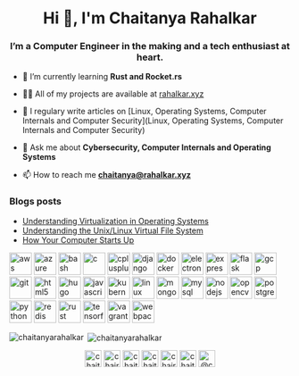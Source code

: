<h1 align="center">Hi 👋, I'm Chaitanya Rahalkar</h1>
<h3 align="center">I’m a Computer Engineer in the making and a tech enthusiast at heart.</h3>

- 🌱 I’m currently learning **Rust and Rocket.rs**

- 👨‍💻 All of my projects are available at [rahalkar.xyz](https://rahalkar.xyz)

- 📝 I regulary write articles on [Linux, Operating Systems, Computer Internals and Computer Security](Linux, Operating Systems, Computer Internals and Computer Security)

- 💬 Ask me about **Cybersecurity, Computer Internals and Operating Systems**

- 📫 How to reach me **chaitanya@rahalkar.xyz**

### Blogs posts
<!-- BLOG-POST-LIST:START -->
- [Understanding Virtualization in Operating Systems](https://dev.to/chaitanyarahalkar/understanding-virtualization-in-operating-systems-5e30)
- [Understanding the Unix/Linux Virtual File System](https://dev.to/chaitanyarahalkar/understanding-the-unix-linux-virtual-file-system-jn1)
- [How Your Computer Starts Up](https://dev.to/chaitanyarahalkar/how-your-computer-starts-up-nj9)
<!-- BLOG-POST-LIST:END -->

<p align="left"><img src="https://devicons.github.io/devicon/devicon.git/icons/amazonwebservices/amazonwebservices-original-wordmark.svg" alt="aws" width="40" height="40"/> <img src="https://www.vectorlogo.zone/logos/microsoft_azure/microsoft_azure-icon.svg" alt="azure" width="40" height="40"/> <img src="https://www.vectorlogo.zone/logos/gnu_bash/gnu_bash-icon.svg" alt="bash" width="40" height="40"/> <img src="https://devicons.github.io/devicon/devicon.git/icons/c/c-original.svg" alt="c" width="40" height="40"/> <img src="https://devicons.github.io/devicon/devicon.git/icons/cplusplus/cplusplus-original.svg" alt="cplusplus" width="40" height="40"/> <img src="https://devicons.github.io/devicon/devicon.git/icons/django/django-original.svg" alt="django" width="40" height="40"/> <img src="https://devicons.github.io/devicon/devicon.git/icons/docker/docker-original-wordmark.svg" alt="docker" width="40" height="40"/> <img src="https://devicons.github.io/devicon/devicon.git/icons/electron/electron-original.svg" alt="electron" width="40" height="40"/> <img src="https://devicons.github.io/devicon/devicon.git/icons/express/express-original-wordmark.svg" alt="express" width="40" height="40"/> <img src="https://www.vectorlogo.zone/logos/pocoo_flask/pocoo_flask-icon.svg" alt="flask" width="40" height="40"/> <img src="https://www.vectorlogo.zone/logos/google_cloud/google_cloud-icon.svg" alt="gcp" width="40" height="40"/> <img src="https://www.vectorlogo.zone/logos/git-scm/git-scm-icon.svg" alt="git" width="40" height="40"/> <img src="https://devicons.github.io/devicon/devicon.git/icons/html5/html5-original-wordmark.svg" alt="html5" width="40" height="40"/> <img src="https://api.iconify.design/logos-hugo.svg" alt="hugo" width="40" height="40"/> <img src="https://devicons.github.io/devicon/devicon.git/icons/javascript/javascript-original.svg" alt="javascript" width="40" height="40"/> <img src="https://www.vectorlogo.zone/logos/kubernetes/kubernetes-icon.svg" alt="kubernetes" width="40" height="40"/> <img src="https://devicons.github.io/devicon/devicon.git/icons/linux/linux-original.svg" alt="linux" width="40" height="40"/> <img src="https://devicons.github.io/devicon/devicon.git/icons/mongodb/mongodb-original-wordmark.svg" alt="mongodb" width="40" height="40"/> <img src="https://devicons.github.io/devicon/devicon.git/icons/mysql/mysql-original-wordmark.svg" alt="mysql" width="40" height="40"/> <img src="https://devicons.github.io/devicon/devicon.git/icons/nodejs/nodejs-original-wordmark.svg" alt="nodejs" width="40" height="40"/> <img src="https://www.vectorlogo.zone/logos/opencv/opencv-icon.svg" alt="opencv" width="40" height="40"/> <img src="https://devicons.github.io/devicon/devicon.git/icons/postgresql/postgresql-original-wordmark.svg" alt="postgresql" width="40" height="40"/> <img src="https://devicons.github.io/devicon/devicon.git/icons/python/python-original.svg" alt="python" width="40" height="40"/> <img src="https://devicons.github.io/devicon/devicon.git/icons/redis/redis-original-wordmark.svg" alt="redis" width="40" height="40"/> <img src="https://devicons.github.io/devicon/devicon.git/icons/rust/rust-plain.svg" alt="rust" width="40" height="40"/> <img src="https://www.vectorlogo.zone/logos/tensorflow/tensorflow-icon.svg" alt="tensorflow" width="40" height="40"/> <img src="https://www.vectorlogo.zone/logos/vagrantup/vagrantup-icon.svg" alt="vagrant" width="40" height="40"/> <img src="https://devicons.github.io/devicon/devicon.git/icons/webpack/webpack-original.svg" alt="webpack" width="40" height="40"/></p><p><img align="left" src="https://github-readme-stats.vercel.app/api/top-langs/?username=chaitanyarahalkar&layout=compact&hide=html,css" alt="chaitanyarahalkar" /></p>

<p>&nbsp;<img align="center" src="https://github-readme-stats.vercel.app/api?username=chaitanyarahalkar&show_icons=true" alt="chaitanyarahalkar" /></p>

<p align="center">
<a href="https://dev.to/chaitanyarahalkar" target="blank"><img align="center" src="https://cdn.jsdelivr.net/npm/simple-icons@3.0.1/icons/dev-dot-to.svg" alt="chaitanyarahalkar" height="30" width="30" /></a>
<a href="https://twitter.com/chairahalkar" target="blank"><img align="center" src="https://cdn.jsdelivr.net/npm/simple-icons@3.0.1/icons/twitter.svg" alt="chairahalkar" height="30" width="30" /></a>
<a href="https://linkedin.com/in/chaitanyarahalkar" target="blank"><img align="center" src="https://cdn.jsdelivr.net/npm/simple-icons@3.0.1/icons/linkedin.svg" alt="chaitanyarahalkar" height="30" width="30" /></a>
<a href="https://stackoverflow.com/users/chaitanyarahalkar" target="blank"><img align="center" src="https://cdn.jsdelivr.net/npm/simple-icons@3.0.1/icons/stackoverflow.svg" alt="chaitanyarahalkar" height="30" width="30" /></a>
<a href="https://fb.com/chairahalkar" target="blank"><img align="center" src="https://cdn.jsdelivr.net/npm/simple-icons@3.0.1/icons/facebook.svg" alt="chairahalkar" height="30" width="30" /></a>
<a href="https://instagram.com/chaitanyarahalkar" target="blank"><img align="center" src="https://cdn.jsdelivr.net/npm/simple-icons@3.0.1/icons/instagram.svg" alt="chaitanyarahalkar" height="30" width="30" /></a>
<a href="https://medium.com/@chaitanyarahalkar" target="blank"><img align="center" src="https://cdn.jsdelivr.net/npm/simple-icons@3.0.1/icons/medium.svg" alt="@chaitanyarahalkar" height="30" width="30" /></a>
</p>

